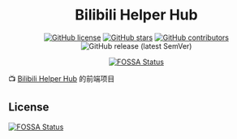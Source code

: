 <div align="center">

<h1 align="center">
    Bilibili Helper Hub
</h1>


[![GitHub license](https://img.shields.io/github/license/Cruii/bilibili-helper-hub-frontend?style=for-the-badge)](https://github.com/Cruii/bilibili-helper-hub-frontend/blob/master/LICENSE)
[![GitHub stars](https://img.shields.io/github/stars/Cruii/bilibili-helper-hub-frontend?style=for-the-badge)](https://github.com/Cruii/bilibili-helper-hub-frontend/stargazers)
[![GitHub contributors](https://img.shields.io/github/contributors/Cruii/bilibili-helper-hub-frontend?style=for-the-badge)](https://github.com/Cruii/bilibili-helper-hub-frontend/graphs/contributors)
![GitHub release (latest SemVer)](https://img.shields.io/github/v/release/Cruii/bilibili-helper-hub-frontend?style=for-the-badge)

[![FOSSA Status](https://app.fossa.com/api/projects/git%2Bgithub.com%2FCruii%2Fbilibili-helper-hub.svg?type=for-the-badge)](https://app.fossa.com/projects/git%2Bgithub.com%2FCruii%2Fbilibili-helper-hub?ref=badge_shield)
</div>

📺 [Bilibili Helper Hub](https://github.com/Cruii/bilibili-helper-hub) 的前端项目

## License
[![FOSSA Status](https://app.fossa.com/api/projects/git%2Bgithub.com%2FCruii%2Fbilibili-helper-hub-frontend.svg?type=large)](https://app.fossa.com/projects/git%2Bgithub.com%2FCruii%2Fbilibili-helper-hub-frontend?ref=badge_large)
